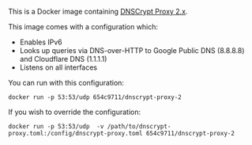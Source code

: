This is a Docker image containing [DNSCrypt Proxy 2.x](https://github.com/jedisct1/dnscrypt-proxy).

This image comes with a configuration which:

* Enables IPv6
* Looks up queries via DNS-over-HTTP to Google Public DNS (8.8.8.8) and Cloudflare DNS (1.1.1.1)
* Listens on all interfaces

You can run with this configuration:

`docker run -p 53:53/udp 654c9711/dnscrypt-proxy-2`

If you wish to override the configuration:

`docker run -p 53:53/udp  -v /path/to/dnscrypt-proxy.toml:/config/dnscrypt-proxy.toml 654c9711/dnscrypt-proxy-2`

